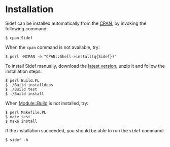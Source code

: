 # Installation

Sidef can be installed automatically from the [CPAN](https://metacpan.org/pod/distribution/Sidef/lib/Sidef.pod), by invoking the following command:

```console
$ cpan Sidef
```

When the `cpan` command is not available, try:

```console
$ perl -MCPAN -e "CPAN::Shell->install(q{Sidef})"
```

To install Sidef manually, download the [latest version](https://github.com/trizen/sidef/archive/master.zip), unzip it and follow the installation steps:

```console
$ perl Build.PL
$ ./Build installdeps
$ ./Build test
$ ./Build install
```

When [Module::Build](https://metacpan.org/pod/Module::Build) is not installed, try:

```console
$ perl Makefile.PL
$ make test
$ make install
```

If the installation succeeded, you should be able to run the `sidef` command:

```console
$ sidef -h
```
